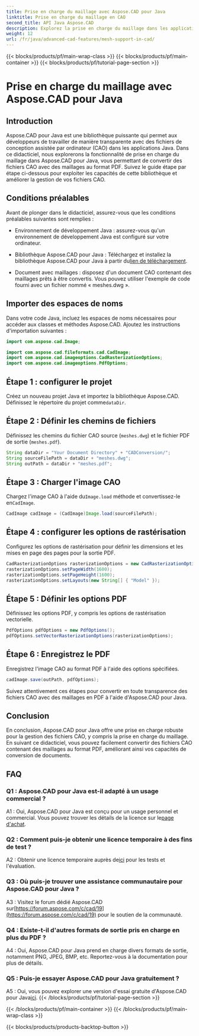 ```yaml
---
title: Prise en charge du maillage avec Aspose.CAD pour Java
linktitle: Prise en charge du maillage en CAO
second_title: API Java Aspose.CAD
description: Explorez la prise en charge du maillage dans les applications Java avec Aspose.CAD. Convertissez des fichiers CAO en PDF sans effort.
weight: 12
url: /fr/java/advanced-cad-features/mesh-support-in-cad/
---
```


{{< blocks/products/pf/main-wrap-class >}}
{{< blocks/products/pf/main-container >}}
{{< blocks/products/pf/tutorial-page-section >}}

# Prise en charge du maillage avec Aspose.CAD pour Java

## Introduction

Aspose.CAD pour Java est une bibliothèque puissante qui permet aux développeurs de travailler de manière transparente avec des fichiers de conception assistée par ordinateur (CAO) dans les applications Java. Dans ce didacticiel, nous explorerons la fonctionnalité de prise en charge du maillage dans Aspose.CAD pour Java, vous permettant de convertir des fichiers CAO avec des maillages au format PDF. Suivez le guide étape par étape ci-dessous pour exploiter les capacités de cette bibliothèque et améliorer la gestion de vos fichiers CAO.

## Conditions préalables

Avant de plonger dans le didacticiel, assurez-vous que les conditions préalables suivantes sont remplies :

- Environnement de développement Java : assurez-vous qu'un environnement de développement Java est configuré sur votre ordinateur.

-  Bibliothèque Aspose.CAD pour Java : Téléchargez et installez la bibliothèque Aspose.CAD pour Java à partir du[lien de téléchargement](https://releases.aspose.com/cad/java/).

- Document avec maillages : disposez d'un document CAO contenant des maillages prêts à être convertis. Vous pouvez utiliser l'exemple de code fourni avec un fichier nommé « meshes.dwg ».

## Importer des espaces de noms

Dans votre code Java, incluez les espaces de noms nécessaires pour accéder aux classes et méthodes Aspose.CAD. Ajoutez les instructions d'importation suivantes :

```java
import com.aspose.cad.Image;

import com.aspose.cad.fileformats.cad.CadImage;
import com.aspose.cad.imageoptions.CadRasterizationOptions;
import com.aspose.cad.imageoptions.PdfOptions;
```

## Étape 1 : configurer le projet

Créez un nouveau projet Java et importez la bibliothèque Aspose.CAD. Définissez le répertoire du projet comme`dataDir`.

## Étape 2 : Définir les chemins de fichiers

Définissez les chemins du fichier CAO source (`meshes.dwg`) et le fichier PDF de sortie (`meshes.pdf`).

```java
String dataDir = "Your Document Directory" + "CADConversion/";
String sourceFilePath = dataDir + "meshes.dwg";
String outPath = dataDir + "meshes.pdf";
```

## Étape 3 : Charger l'image CAO

 Chargez l'image CAO à l'aide du`Image.load` méthode et convertissez-le en`CadImage`.

```java
CadImage cadImage = (CadImage)Image.load(sourceFilePath);
```

## Étape 4 : configurer les options de rastérisation

Configurez les options de rastérisation pour définir les dimensions et les mises en page des pages pour la sortie PDF.

```java
CadRasterizationOptions rasterizationOptions = new CadRasterizationOptions();
rasterizationOptions.setPageWidth(1600);
rasterizationOptions.setPageHeight(1600);
rasterizationOptions.setLayouts(new String[] { "Model" });
```

## Étape 5 : Définir les options PDF

Définissez les options PDF, y compris les options de rastérisation vectorielle.

```java
PdfOptions pdfOptions = new PdfOptions();
pdfOptions.setVectorRasterizationOptions(rasterizationOptions);
```

## Étape 6 : Enregistrez le PDF

Enregistrez l'image CAO au format PDF à l'aide des options spécifiées.

```java
cadImage.save(outPath, pdfOptions);
```

Suivez attentivement ces étapes pour convertir en toute transparence des fichiers CAO avec des maillages en PDF à l'aide d'Aspose.CAD pour Java.

## Conclusion

En conclusion, Aspose.CAD pour Java offre une prise en charge robuste pour la gestion des fichiers CAO, y compris la prise en charge du maillage. En suivant ce didacticiel, vous pouvez facilement convertir des fichiers CAO contenant des maillages au format PDF, améliorant ainsi vos capacités de conversion de documents.

## FAQ

### Q1 : Aspose.CAD pour Java est-il adapté à un usage commercial ?

 A1 : Oui, Aspose.CAD pour Java est conçu pour un usage personnel et commercial. Vous pouvez trouver les détails de la licence sur le[page d'achat](https://purchase.aspose.com/buy).

### Q2 : Comment puis-je obtenir une licence temporaire à des fins de test ?

 A2 : Obtenir une licence temporaire auprès de[ici](https://purchase.aspose.com/temporary-license/) pour les tests et l'évaluation.

### Q3 : Où puis-je trouver une assistance communautaire pour Aspose.CAD pour Java ?

 A3 : Visitez le forum dédié Aspose.CAD sur[https://forum.aspose.com/c/cad/19](https://forum.aspose.com/c/cad/19) pour le soutien de la communauté.

### Q4 : Existe-t-il d'autres formats de sortie pris en charge en plus du PDF ?

A4 : Oui, Aspose.CAD pour Java prend en charge divers formats de sortie, notamment PNG, JPEG, BMP, etc. Reportez-vous à la documentation pour plus de détails.

### Q5 : Puis-je essayer Aspose.CAD pour Java gratuitement ?

 A5 : Oui, vous pouvez explorer une version d'essai gratuite d'Aspose.CAD pour Java[ici](https://releases.aspose.com/).
{{< /blocks/products/pf/tutorial-page-section >}}

{{< /blocks/products/pf/main-container >}}
{{< /blocks/products/pf/main-wrap-class >}}

{{< blocks/products/products-backtop-button >}}
